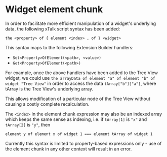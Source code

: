 # Widget element chunk

In order to facilitate more efficient manipulation of a widget's underlying data, the following xTalk script syntax has been added:

    the <property> of { element <index> , of } <widget>

This syntax maps to the following Extension Builder handlers:
- `Set<Property>OfElement(<path>, <value>)`
- `Get<Property>OfElement(<path>)`

For example, once the above handlers have been added to the Tree View widget, we could use `the arrayData of element "a" of element "b" of widget "Tree View"` in order to access the data `tArray["b"]["a"]`, where tArray is the Tree View's underlying array.

This allows modification of a particular node of the Tree View without causing a costly complete recalculation.

The `<index>` in the element chunk expression may also be an indexed array which keeps the same sense as indexing, i.e. if `tArray[1]` is `"x"` and `tArray[2]` is `"y"`, then

`element y of element x of widget 1 === element tArray of widget 1`

Currently this syntax is limited to property-based expressions only - use of the element chunk in any other context will result in an error.
